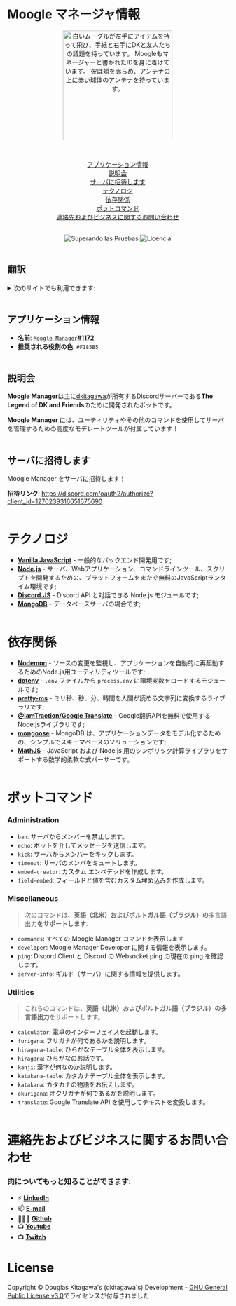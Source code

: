 # Moogle マネージャ情報

<p align=center>
<img src="https://i.imgur.com/zhNQNG8.png" width="250px" alt="白いムーグルが左手にアイテムを持って飛び、手紙と右手にDKと友人たちの議題を持っています。 Moogleもマネージャーと書かれたIDを身に着けています。 彼は頬を赤らめ、アンテナの上に赤い球体のアンテナを持っています。" loading="lazy" />
</p>
<br />

<center>

[アプリケーション情報](#アプリケーション情報)<br />
[説明会](#説明会)<br />
[サーバに招待します](#サーバに招待します)<br />
[テクノロジ](#テクノロジ)<br />
[依存関係](#依存関係)<br />
[ボットコマンド](#ボットコマンド)<br />
[連絡先およびビジネスに関するお問い合わせ](#連絡先およびビジネスに関するお問い合わせ)<br />
<br />

![Superando las Pruebas](https://img.shields.io/badge/build-passing-brightgreen) ![Licencia](https://camo.githubusercontent.com/a40de0257320518fb90f63064c57e70bc026d492b258b4ea42ec58f1e5f2279c/68747470733a2f2f696d672e736869656c64732e696f2f6769746875622f6c6963656e73652f72617468656e612f72617468656e612e737667)
<br /><br />

</center>

翻訳
---
<details>
<summary>次のサイトでも利用できます:</summary>

- [英語](./README.md)
- [スペイン語](./README-es.md)
- [ポルトガル語](./README-pt-br.md)
- [日本語](./README-jp.md)
</details>
<br />

## アプリケーション情報
- **名前**: [`Moogle Manager`**#1172**](https://discord.com/users/1221986587399815198/)
- **推奨される役割の色**: `#F185B5`
<br /><br />

## 説明会
**Moogle Manager**は主に[dkitagawa](https://discord.com/users/737103505663328356/)が所有するDiscordサーバーである**The Legend of DK and Friends**のために開発されたボットです。

**Moogle Manager** には、ユーティリティやその他のコマンドを使用してサーバを管理するための高度なモデレートツールが付属しています！
<br /><br />

## サーバに招待します
Moogle Manager をサーバに招待します！

**招待リンク**: https://discord.com/oauth2/authorize?client_id=1270239316651675690
<br /><br />

# テクノロジ
- [**Vanilla JavaScript**](https://developer.mozilla.org/en-US/docs/Web/JavaScript) - 一般的なバックエンド開発用です;
- [**Node.js**]() - サーバ、Webアプリケーション、コマンドラインツール、スクリプトを開発するための、プラットフォームをまたぐ無料のJavaScriptランタイム環境です;
- [**Discord.JS**](https://discord.js.org/) - Discord API と対話できる Node.js モジュールです;
- [**MongoDB**](https://www.mongodb.com/company/what-is-mongodb) - データベースサーバの場合です;
<br /><br />

# 依存関係
- [**Nodemon**](https://nodemon.io/) - ソースの変更を監視し、アプリケーションを自動的に再起動するためのNode.js用ユーティリティツールです;
- [**dotenv**](https://www.npmjs.com/package/dotenv) - `.env` ファイルから `process.env` に環境変数をロードするモジュールです;
- [**pretty-ms**](https://www.npmjs.com/package/pretty-ms) - ミリ秒、秒、分、時間を人間が読める文字列に変換するライブラリです;
- [**@IamTraction/Google Translate**](https://www.npmjs.com/package/@iamtraction/google-translate) - Google翻訳APIを無料で使用するNode.jsライブラリです;
- [**mongoose**](https://mongoosejs.com/) - MongoDB は、アプリケーションデータをモデル化するための、シンプルでスキーマベースのソリューションです;
- [**MathJS**](https://mathjs.org/) - JavaScript および Node.js 用のシンボリック計算ライブラリをサポートする数学的柔軟な式パーサーです。
<br /><br />

# ボットコマンド

### Administration
- `ban`: サーバからメンバーを禁止します。
- `echo`: ボットを介してメッセージを送信します。
- `kick`: サーバからメンバーをキックします。
- `timeout`: サーバのメンバをミュートします。
- `embed-creator`: カスタム エンベデッドを作成します。
- `field-embed`: フィールドと値を含むカスタム埋め込みを作成します。

### Miscellaneous
> 次のコマンドは、**英語（北米）**および**ポルトガル語（ブラジル）の**多言語出力**をサポートします**.
- `commands`: すべての Moogle Manager コマンドを表示します
- `developer`: Moogle Manager Developer に関する情報を表示します。
- `ping`: Discord Client と Discord の Websocket ping の現在の ping を確認します。
- `server-info`: ギルド（サーバ）に関する情報を提供します。

### Utilities
> これらのコマンドは、**英語（北米）**および**ポルトガル語（ブラジル）**の**多言語出力**をサポートします。
- `calculator`: 電卓のインターフェイスを起動します。
- `furigana`: フリガナが何であるかを説明します。
- `hiragana-table`: ひらがなテーブル全体を表示します。
- `hiragana`: ひらがなのお話です。
- `kanji`: 漢字が何なのか説明します。
- `katakana-table`: カタカナテーブル全体を表示します。
- `katakana`: カタカナの物語をお伝えします。
- `okurigana`: オクリガナが何であるかを説明します。
- `translate`: Google Translate API を使用してテキストを変換します。
<br /><br />

# 連絡先およびビジネスに関するお問い合わせ
### **肉についてもっと知ることができます:**
- ⚡ [**LinkedIn**](https://linkedin.com/in/douglas-kitagawa/)
- 📫 [**E-mail**](mailto:douglaskitagawa@proton.me)
- 👨🏻‍💻 [**Github**](https://github.com/sdkitagawa)
- 📺 [**Youtube**](https://www.youtube.com/@dkitagawa)
- 📺 [**Twitch**](https://www.twitch.tv/kitbitdots)

# License
Copyright © Douglas Kitagawa's (dkitagawa's) Development - [GNU General Public License v3.0](../../LICENSE.bib)でライセンスが付与されました
